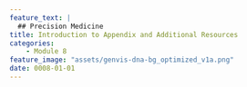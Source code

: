 ```yaml
---
feature_text: |
  ## Precision Medicine
title: Introduction to Appendix and Additional Resources
categories:
    - Module 8
feature_image: "assets/genvis-dna-bg_optimized_v1a.png"
date: 0008-01-01
---
```


